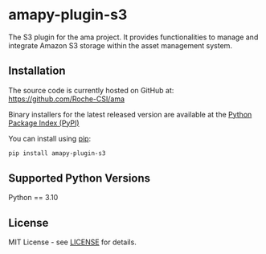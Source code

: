 # amapy-plugin-s3

The S3 plugin for the ama project. It provides functionalities to
manage and integrate Amazon S3 storage within the asset management system.

## Installation

The source code is currently hosted on GitHub at:
https://github.com/Roche-CSI/ama

Binary installers for the latest released version are available at the
[Python Package Index (PyPI)](https://pypi.org/project/amapy-plugin-s3/)

You can install using [pip](https://pip.pypa.io/en/stable/):

```sh
pip install amapy-plugin-s3
```

## Supported Python Versions

Python == 3.10

## License

MIT License - see [LICENSE](https://github.com/Roche-CSI/ama/blob/main/LICENSE) for details.
